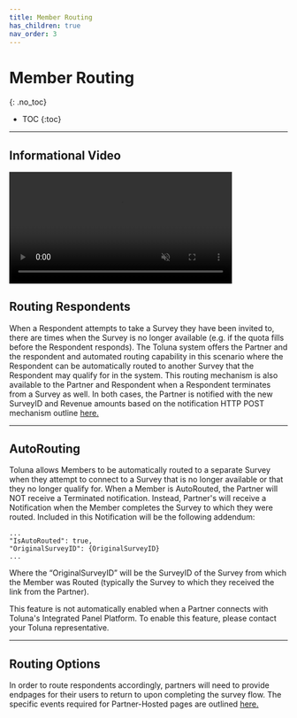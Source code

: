 ```yaml
---
title: Member Routing
has_children: true
nav_order: 3
---
```



# Member Routing
{: .no_toc}

* TOC
{:toc}

---

## Informational Video

<video class="video-fluid z-depth-1" loop controls muted style="width: 80%;">
  <source src="https://firebasestorage.googleapis.com/v0/b/toluna-ip.appspot.com/o/integration%2Fquick%2FRedirect%20and%20Notifiation%20URLs.mp4?alt=media&token=996c1c08-4520-4aa2-9a5c-896a88b28800" type="video/mp4" />
</video>


## Routing Respondents

When a Respondent attempts to take a Survey they have been invited to, there are times when the Survey is no longer available (e.g. if the quota fills before the Respondent responds). The Toluna system offers the Partner and the respondent and automated routing capability in this scenario where the Respondent can be automatically routed to another Survey that the Respondent may qualify for in the system. This routing mechanism is also available to the Partner and Respondent when a Respondent terminates from a Survey as well. In both cases, the Partner is notified with the new SurveyID and Revenue amounts based on the notification HTTP POST mechanism outline [here.](/notifications/memberstatus)

---

## AutoRouting

Toluna allows Members to be automatically routed to a separate Survey when they attempt to connect to a Survey that is no longer available or that they no longer qualify for. When a Member is AutoRouted, the Partner will NOT receive a Terminated notification. Instead, Partner's will receive a Notification when the Member completes the Survey to which they were routed. Included in this Notification will be the following addendum:

```
...
"IsAutoRouted": true,
"OriginalSurveyID": {OriginalSurveyID}
...
```

Where the “OriginalSurveyID” will be the SurveyID of the Survey from which the Member was Routed (typically the Survey to which they received the link from the Partner).

This feature is not automatically enabled when a Partner connects with Toluna's Integrated Panel Platform. To enable this feature, please contact your Toluna representative.


---

## Routing Options

In order to route respondents accordingly, partners will need to provide endpages for their users to return to upon completing the survey flow. The specific events required for Partner-Hosted pages are outlined [here.](\memberrouting\endpages)

